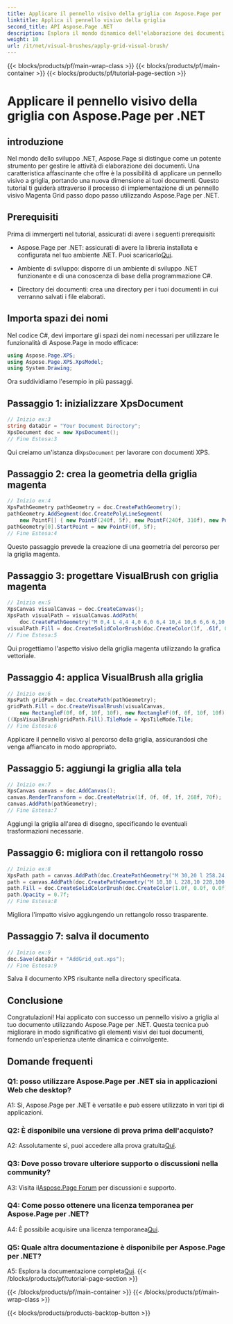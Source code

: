 ```yaml
---
title: Applicare il pennello visivo della griglia con Aspose.Page per .NET
linktitle: Applica il pennello visivo della griglia
second_title: API Aspose.Page .NET
description: Esplora il mondo dinamico dell'elaborazione dei documenti in .NET con Aspose.Page. Scopri come applicare un pennello visivo a griglia per documenti visivamente straordinari.
weight: 10
url: /it/net/visual-brushes/apply-grid-visual-brush/
---
```


{{< blocks/products/pf/main-wrap-class >}}
{{< blocks/products/pf/main-container >}}
{{< blocks/products/pf/tutorial-page-section >}}

# Applicare il pennello visivo della griglia con Aspose.Page per .NET

## introduzione

Nel mondo dello sviluppo .NET, Aspose.Page si distingue come un potente strumento per gestire le attività di elaborazione dei documenti. Una caratteristica affascinante che offre è la possibilità di applicare un pennello visivo a griglia, portando una nuova dimensione ai tuoi documenti. Questo tutorial ti guiderà attraverso il processo di implementazione di un pennello visivo Magenta Grid passo dopo passo utilizzando Aspose.Page per .NET.

## Prerequisiti

Prima di immergerti nel tutorial, assicurati di avere i seguenti prerequisiti:

-  Aspose.Page per .NET: assicurati di avere la libreria installata e configurata nel tuo ambiente .NET. Puoi scaricarlo[Qui](https://releases.aspose.com/page/net/).

- Ambiente di sviluppo: disporre di un ambiente di sviluppo .NET funzionante e di una conoscenza di base della programmazione C#.

- Directory dei documenti: crea una directory per i tuoi documenti in cui verranno salvati i file elaborati.

## Importa spazi dei nomi

Nel codice C#, devi importare gli spazi dei nomi necessari per utilizzare le funzionalità di Aspose.Page in modo efficace:

```csharp
using Aspose.Page.XPS;
using Aspose.Page.XPS.XpsModel;
using System.Drawing;
```

Ora suddividiamo l'esempio in più passaggi.

## Passaggio 1: inizializzare XpsDocument

```csharp
// Inizio ex:3
string dataDir = "Your Document Directory";
XpsDocument doc = new XpsDocument();
// Fine Estesa:3
```

 Qui creiamo un'istanza di`XpsDocument` per lavorare con documenti XPS.

## Passaggio 2: crea la geometria della griglia magenta

```csharp
// Inizio ex:4
XpsPathGeometry pathGeometry = doc.CreatePathGeometry();
pathGeometry.AddSegment(doc.CreatePolyLineSegment(
    new PointF[] { new PointF(240f, 5f), new PointF(240f, 310f), new PointF(0f, 310f) }));
pathGeometry[0].StartPoint = new PointF(0f, 5f);
// Fine Estesa:4
```

Questo passaggio prevede la creazione di una geometria del percorso per la griglia magenta.

## Passaggio 3: progettare VisualBrush con griglia magenta

```csharp
// Inizio ex:5
XpsCanvas visualCanvas = doc.CreateCanvas();
XpsPath visualPath = visualCanvas.AddPath(
    doc.CreatePathGeometry("M 0,4 L 4,4 4,0 6,0 6,4 10,4 10,6 6,6 6,10 4,10 4,6 0,6 Z"));
visualPath.Fill = doc.CreateSolidColorBrush(doc.CreateColor(1f, .61f, 0.1f, 0.61f));
// Fine Estesa:5
```

Qui progettiamo l'aspetto visivo della griglia magenta utilizzando la grafica vettoriale.

## Passaggio 4: applica VisualBrush alla griglia

```csharp
// Inizio ex:6
XpsPath gridPath = doc.CreatePath(pathGeometry);
gridPath.Fill = doc.CreateVisualBrush(visualCanvas,
    new RectangleF(0f, 0f, 10f, 10f), new RectangleF(0f, 0f, 10f, 10f));
((XpsVisualBrush)gridPath.Fill).TileMode = XpsTileMode.Tile;
// Fine Estesa:6
```

Applicare il pennello visivo al percorso della griglia, assicurandosi che venga affiancato in modo appropriato.

## Passaggio 5: aggiungi la griglia alla tela

```csharp
// Inizio ex:7
XpsCanvas canvas = doc.AddCanvas();
canvas.RenderTransform = doc.CreateMatrix(1f, 0f, 0f, 1f, 268f, 70f);
canvas.AddPath(pathGeometry);
// Fine Estesa:7
```

Aggiungi la griglia all'area di disegno, specificando le eventuali trasformazioni necessarie.

## Passaggio 6: migliora con il rettangolo rosso

```csharp
// Inizio ex:8
XpsPath path = canvas.AddPath(doc.CreatePathGeometry("M 30,20 l 258.24,0 0,56.64 -258.24,0 Z"));
path = canvas.AddPath(doc.CreatePathGeometry("M 10,10 L 228,10 228,100 10,100"));
path.Fill = doc.CreateSolidColorBrush(doc.CreateColor(1.0f, 0.0f, 0.0f));
path.Opacity = 0.7f;
// Fine Estesa:8
```

Migliora l'impatto visivo aggiungendo un rettangolo rosso trasparente.

## Passaggio 7: salva il documento

```csharp
// Inizio ex:9
doc.Save(dataDir + "AddGrid_out.xps");
// Fine Estesa:9
```

Salva il documento XPS risultante nella directory specificata.

## Conclusione

Congratulazioni! Hai applicato con successo un pennello visivo a griglia al tuo documento utilizzando Aspose.Page per .NET. Questa tecnica può migliorare in modo significativo gli elementi visivi dei tuoi documenti, fornendo un'esperienza utente dinamica e coinvolgente.

## Domande frequenti

### Q1: posso utilizzare Aspose.Page per .NET sia in applicazioni Web che desktop?

A1: Sì, Aspose.Page per .NET è versatile e può essere utilizzato in vari tipi di applicazioni.

### Q2: È disponibile una versione di prova prima dell'acquisto?

 A2: Assolutamente sì, puoi accedere alla prova gratuita[Qui](https://releases.aspose.com/).

### Q3: Dove posso trovare ulteriore supporto o discussioni nella community?

 A3: Visita il[Aspose.Page Forum](https://forum.aspose.com/c/page/39) per discussioni e supporto.

### Q4: Come posso ottenere una licenza temporanea per Aspose.Page per .NET?

 A4: È possibile acquisire una licenza temporanea[Qui](https://purchase.aspose.com/temporary-license/).

### Q5: Quale altra documentazione è disponibile per Aspose.Page per .NET?

 A5: Esplora la documentazione completa[Qui](https://reference.aspose.com/page/net/).
{{< /blocks/products/pf/tutorial-page-section >}}

{{< /blocks/products/pf/main-container >}}
{{< /blocks/products/pf/main-wrap-class >}}

{{< blocks/products/products-backtop-button >}}
